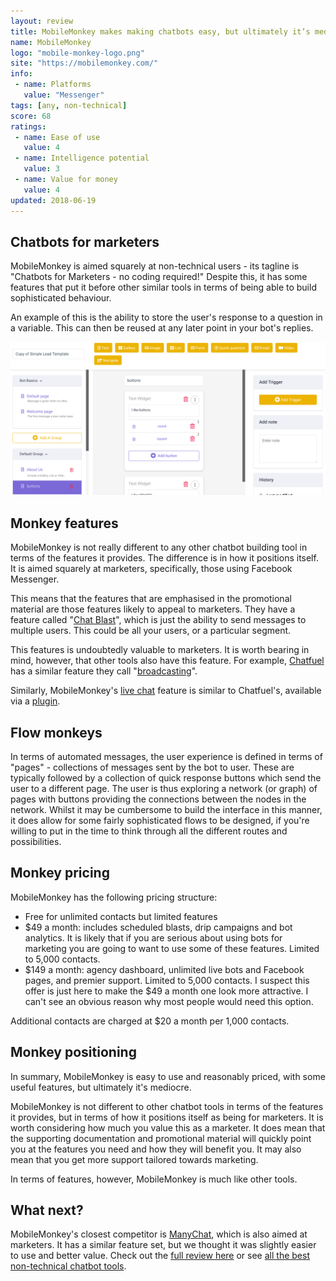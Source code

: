 ```yaml
---
layout: review
title: MobileMonkey makes making chatbots easy, but ultimately it’s mediocre
name: MobileMonkey
logo: "mobile-monkey-logo.png"
site: "https://mobilemonkey.com/"
info:
 - name: Platforms
   value: "Messenger"
tags: [any, non-technical]
score: 68
ratings:
 - name: Ease of use
   value: 4
 - name: Intelligence potential
   value: 3
 - name: Value for money
   value: 4
updated: 2018-06-19
---
```


Chatbots for marketers
---------------------

MobileMonkey is aimed squarely at non-technical users - its tagline is
"Chatbots for Marketers - no coding required!" Despite this, it has
some features that put it before other similar tools in terms of being
able to build sophisticated behaviour.

An example of this is the ability to store the user's response to a
question in a variable. This can then be reused at any later point in
your bot's replies.

<img src="/img/mobile-monkey-screenshot.png" class="img-fluid">

Monkey features
---------------

MobileMonkey is not really different to any other chatbot building
tool in terms of the features it provides. The difference is in how it
positions itself. It is aimed squarely at marketers, specifically,
those using Facebook Messenger.

This means that the features that are emphasised in the promotional
material are those features likely to appeal to marketers. They have a
feature called "[Chat Blast](https://mobilemonkey.com/chatbots/facebook-messenger-chat-blaster)",
which is just the ability to send messages to multiple users. This
could be all your users, or a particular segment.

This features is undoubtedly valuable to marketers. It is worth
bearing in mind, however, that other tools also have this feature. For
example, [Chatfuel](/reviews/chatfuel.html) has a similar feature they
call
"[broadcasting](https://docs.chatfuel.com/broadcasting/broadcasting-documentation/broadcasting)".

Similarly, MobileMonkey's [live chat](https://mobilemonkey.com/chatbots/live-operator-chat-takeover/)
feature is similar to Chatfuel's, available via a
[plugin](https://docs.chatfuel.com/plugins/plugin-documentation/live-chat).

Flow monkeys
------------

In terms of automated messages, the user experience is defined in
terms of "pages" - collections of messages sent by the bot to
user. These are typically followed by a collection of quick response
buttons which send the user to a different page. The user is thus
exploring a network (or graph) of pages with buttons providing the
connections between the nodes in the network. Whilst it may be
cumbersome to build the interface in this manner, it does allow for
some fairly sophisticated flows to be designed, if you're willing to
put in the time to think through all the different routes and
possibilities.

Monkey pricing
--------------

MobileMonkey has the following pricing structure:
 - Free for unlimited contacts but limited features
 - $49 a month: includes scheduled blasts, drip campaigns and bot
   analytics. It is likely that if you are serious about using bots
   for marketing you are going to want to use some of these
   features. Limited to 5,000 contacts.
 - $149 a month: agency dashboard, unlimited live bots and Facebook
   pages, and premier support. Limited to 5,000 contacts. I suspect
   this offer is just here to make the $49 a month one look more
   attractive. I can't see an obvious reason why most people would
   need this option.

Additional contacts are charged at $20 a month per 1,000 contacts.

Monkey positioning
------------------

In summary, MobileMonkey is easy to use and reasonably priced, with
some useful features, but ultimately it's mediocre.

MobileMonkey is not different to other chatbot tools in terms of the
features it provides, but in terms of how it positions itself as being
for marketers. It is worth considering how much you value this as a
marketer. It does mean that the supporting documentation and
promotional material will quickly point you at the features you need
and how they will benefit you. It may also mean that you get more
support tailored towards marketing.

In terms of features, however, MobileMonkey is much like other tools.

What next?
----------

MobileMonkey's closest competitor is
[ManyChat](https://manychat.com/), which is also aimed at
marketers. It has a similar feature set, but we thought it was
slightly easier to use and better value. Check out the
[full review here](/reviews/manychat.html) or see 
[all the best non-technical chatbot tools](/non-technical.html).
